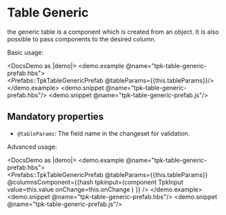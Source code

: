# Table Generic

the generic table is a component which is created from an object.
It is also possible to pass components to the desired column.

Basic usage:

<DocsDemo as |demo|>
  <demo.example @name="tpk-table-generic-prefab.hbs">  
    <Prefabs::TpkTableGenericPrefab @tableParams={{this.tableParams}}/>
  </demo.example>
  <demo.snippet @name="tpk-table-generic-prefab.hbs"/>
  <demo.snippet @name="tpk-table-generic-prefab.js"/>
</DocsDemo>

## Mandatory properties

- `@tableParams`: The field name in the changeset for validation.

Advanced usage:

<DocsDemo as |demo|>
  <demo.example @name="tpk-table-generic-prefab.hbs">  
    <Prefabs::TpkTableGenericPrefab 
      @tableParams={{this.tableParams}}
      @columnsComponent={{hash
              tpkinput=(component
                TpkInput
                  value=this.value
                  onChange=this.onChange
              )
      }}
    />
  </demo.example>
  <demo.snippet @name="tpk-table-generic-prefab.hbs"/>
  <demo.snippet @name="tpk-table-generic-prefab.js"/>
</DocsDemo>